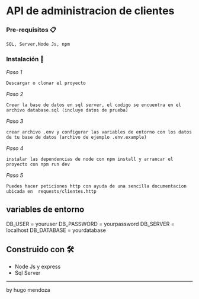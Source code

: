 # API de administracion de clientes


### Pre-requisitos 📋

```
SQL, Server,Node Js, npm
```

### Instalación 🔧

_Paso 1_

```
Descargar o clonar el proyecto
```

_Paso 2_

```
Crear la base de datos en sql server, el codigo se encuentra en el archivo database.sql (incluye datos de prueba)
```
_Paso 3_

```
crear archivo .env y configurar las variables de entorno con los datos de tu base de datos (archivo de ejemplo .env.example)
```
_Paso 4_

```
instalar las dependencias de node con npm install y arrancar el proyecto con npm run dev
```
_Paso 5_

```
Puedes hacer peticiones http con ayuda de una sencilla documentacion ubicada en  requests/clientes.http
```

## variables de entorno

DB_USER = youruser
DB_PASSWORD = yourpassword
DB_SERVER = localhost
DB_DATABASE = yourdatabase


## Construido con 🛠️

* Node Js y express
* Sql Server


---
by hugo mendoza

